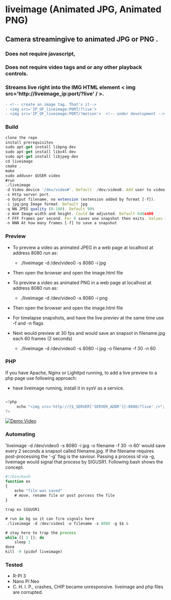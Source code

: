 # liveimage  (Animated JPG, Animated PNG)

## Camera streamingive to animated JPG or PNG . 
### Does not require javascript, 
### Does not require video tags and or any other playback controls. 
### Streams live right into the  IMG HTML element  &lt; img src='http://liveimage_ip:port/?live' / &gt;.

```diff
- <!-- create an image tag. That's it-->
- <img src='IP_OF_liveimage:PORT/?live'>
- <img src='IP_OF_liveimage:PORT/?motion'>  <!-- under development -->
```


### Build

```javascript
clone the repo
install prerequisites
sudo apt-get install libpng-dev
sudo apt-get install libv4l-dev
sudo apt-get install libjpeg-dev
cd liveimage
cmake .
make
sudo adduser $USER video
#run
./liveimage
-d Video device '/dev/video#'. Default  /dev/video0. Add user to video group!!!
-s Http server port.
-o Output filename, no extension (extension added by format [-f]). 
-i jpg|png Image format. Default jpg
-q NN JPEG quality (0-100). Default 90%
-z WxH Image width and height. Could be adjusted. Default 640x480
-f FFF frames per second. For 0 saves one snapshot then exits. Values 1-100 
-n NNN At how many frames [-f] to save a snapshot
```

### Preview

  - To preview a video as animated JPEG in a web page at localhost at address 8080 run as:
    - ./liveimage -d /dev/video0 -s 8080 -i jpg
  - Then open the browser and open the image.html  file
  
  - To preview a video as animated PNG in a web page at localhost at address 8080 run as:
    - ./liveimage -d /dev/video0 -s 8080 -i png
  - Then open the browser and open the image.html  file
  
  - For timelapse  snapshots, and have the live previev at the same time use -f and -n flags
  - Next would preview at 30 fps and would save an snapsot in filename.jpg each 60 frames (2 seconds)
    - ./liveimage -d /dev/video0 -s 8080 -i jpg -o filename -f 30 -n 60
 
### PHP

If you have Apache, Nginx or Lighttpd running, to add a live preview to a php page
use following approach:
   - have liveimage running, install it in sysV as a service.
    
```javascript

<?php
     echo "<img src='http://{$_SERVER['SERVER_ADDR']}:8080/?live' />";
?>
```


    
[![Demo Video](https://github.com/comarius/liveimage/blob/master/v4l2n.png?raw=true)](https://youtu.be/gebbErEJj1A)



### Automating

'liveimage -d /dev/video0 -s 8080 -i jpg -o filename -f 30 -n 60' would save every 2 seconds a snapsot called filename.jpg. If the filename requires post-processing the '-g' flag is the saviour. Passing a process id via -g, liveimage would signal that process by SIGUSR1. Following bash shows the concept.

```javascript
#!/bin/bash
function ex
{
    echo "file was saved"
    # move, rename file or post porcess the file
}

trap ex SIGUSR1

# run in bg so it can fire signals here
./liveimage -d /dev/video1 -o filename -s 8080 -g $$ &

# stay here to trap the process
while [[ 1 ]]; do
    sleep 1
done
kill -9 (pidof liveimage)

```

### Tested

  * R-PI 3
  * Nano PI Neo
  * C. H. I. P., crashes, CHIP became unresponsive. liveimage and php files are corrupted.
  



